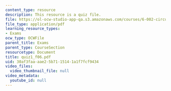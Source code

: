 ```yaml
---
content_type: resource
description: This resource is a quiz file.
file: https://ol-ocw-studio-app-qa.s3.amazonaws.com/courses/6-002-circuits-and-electronics-spring-2007/30af3faaaae25b7115141a1f7fcf9434_quiz1_f06.pdf
file_type: application/pdf
learning_resource_types:
- Exams
ocw_type: OCWFile
parent_title: Exams
parent_type: CourseSection
resourcetype: Document
title: quiz1_f06.pdf
uid: 30af3faa-aae2-5b71-1514-1a1f7fcf9434
video_files:
  video_thumbnail_file: null
video_metadata:
  youtube_id: null
---
```

